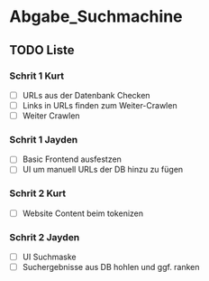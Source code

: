 # Abgabe_Suchmachine

## TODO Liste

### Schrit 1 Kurt

- [ ] URLs aus der Datenbank Checken
- [ ] Links in URLs finden zum Weiter-Crawlen
- [ ] Weiter Crawlen

### Schrit 1 Jayden

- [ ] Basic Frontend ausfestzen
- [ ] UI um manuell URLs der DB hinzu zu fügen

### Schrit 2 Kurt

- [ ] Website Content beim tokenizen

### Schrit 2 Jayden

- [ ] UI Suchmaske
- [ ] Suchergebnisse aus DB hohlen und ggf. ranken
